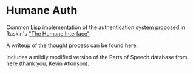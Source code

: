 # Humane Auth

Common Lisp implementation of the authentication system proposed in Raskin's ["The Humane Interface"](http://www.amazon.com/The-Humane-Interface-Directions-Interactive/dp/0201379376).

A writeup of the thought process can be found [here](http://langnostic.blogspot.ca/2013/12/implementing-humane-authentication.html).

Includes a mildly modified version of the Parts of Speech database from [here](http://wordlist.sourceforge.net/) (thank you, Kevin Atkinson).
